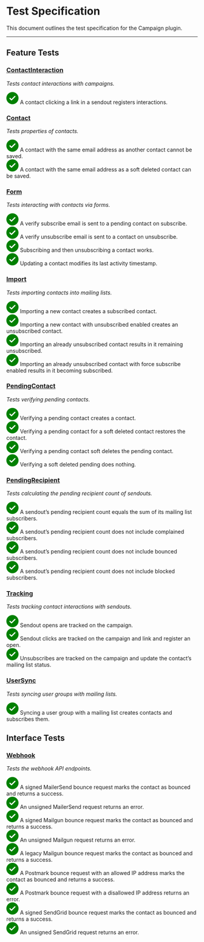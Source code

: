 # Test Specification

This document outlines the test specification for the Campaign plugin.

---

## Feature Tests

### [ContactInteraction](pest/Feature/ContactInteractionTest.php)

_Tests contact interactions with campaigns._

![Pass](https://raw.githubusercontent.com/putyourlightson/craft-generate-test-spec/main/icons/pass.svg) A contact clicking a link in a sendout registers interactions.  

### [Contact](pest/Feature/ContactTest.php)

_Tests properties of contacts._

![Pass](https://raw.githubusercontent.com/putyourlightson/craft-generate-test-spec/main/icons/pass.svg) A contact with the same email address as another contact cannot be saved.  
![Pass](https://raw.githubusercontent.com/putyourlightson/craft-generate-test-spec/main/icons/pass.svg) A contact with the same email address as a soft deleted contact can be saved.  

### [Form](pest/Feature/FormTest.php)

_Tests interacting with contacts via forms._

![Pass](https://raw.githubusercontent.com/putyourlightson/craft-generate-test-spec/main/icons/pass.svg) A verify subscribe email is sent to a pending contact on subscribe.  
![Pass](https://raw.githubusercontent.com/putyourlightson/craft-generate-test-spec/main/icons/pass.svg) A verify unsubscribe email is sent to a contact on unsubscribe.  
![Pass](https://raw.githubusercontent.com/putyourlightson/craft-generate-test-spec/main/icons/pass.svg) Subscribing and then unsubscribing a contact works.  
![Pass](https://raw.githubusercontent.com/putyourlightson/craft-generate-test-spec/main/icons/pass.svg) Updating a contact modifies its last activity timestamp.  

### [Import](pest/Feature/ImportTest.php)

_Tests importing contacts into mailing lists._

![Pass](https://raw.githubusercontent.com/putyourlightson/craft-generate-test-spec/main/icons/pass.svg) Importing a new contact creates a subscribed contact.  
![Pass](https://raw.githubusercontent.com/putyourlightson/craft-generate-test-spec/main/icons/pass.svg) Importing a new contact with unsubscribed enabled creates an unsubscribed contact.  
![Pass](https://raw.githubusercontent.com/putyourlightson/craft-generate-test-spec/main/icons/pass.svg) Importing an already unsubscribed contact results in it remaining unsubscribed.  
![Pass](https://raw.githubusercontent.com/putyourlightson/craft-generate-test-spec/main/icons/pass.svg) Importing an already unsubscribed contact with force subscribe enabled results in it becoming subscribed.  

### [PendingContact](pest/Feature/PendingContactTest.php)

_Tests verifying pending contacts._

![Pass](https://raw.githubusercontent.com/putyourlightson/craft-generate-test-spec/main/icons/pass.svg) Verifying a pending contact creates a contact.  
![Pass](https://raw.githubusercontent.com/putyourlightson/craft-generate-test-spec/main/icons/pass.svg) Verifying a pending contact for a soft deleted contact restores the contact.  
![Pass](https://raw.githubusercontent.com/putyourlightson/craft-generate-test-spec/main/icons/pass.svg) Verifying a pending contact soft deletes the pending contact.  
![Pass](https://raw.githubusercontent.com/putyourlightson/craft-generate-test-spec/main/icons/pass.svg) Verifying a soft deleted pending does nothing.  

### [PendingRecipient](pest/Feature/PendingRecipientTest.php)

_Tests calculating the pending recipient count of sendouts._

![Pass](https://raw.githubusercontent.com/putyourlightson/craft-generate-test-spec/main/icons/pass.svg) A sendout’s pending recipient count equals the sum of its mailing list subscribers.  
![Pass](https://raw.githubusercontent.com/putyourlightson/craft-generate-test-spec/main/icons/pass.svg) A sendout’s pending recipient count does not include complained subscribers.  
![Pass](https://raw.githubusercontent.com/putyourlightson/craft-generate-test-spec/main/icons/pass.svg) A sendout’s pending recipient count does not include bounced subscribers.  
![Pass](https://raw.githubusercontent.com/putyourlightson/craft-generate-test-spec/main/icons/pass.svg) A sendout’s pending recipient count does not include blocked subscribers.  

### [Tracking](pest/Feature/TrackingTest.php)

_Tests tracking contact interactions with sendouts._

![Pass](https://raw.githubusercontent.com/putyourlightson/craft-generate-test-spec/main/icons/pass.svg) Sendout opens are tracked on the campaign.  
![Pass](https://raw.githubusercontent.com/putyourlightson/craft-generate-test-spec/main/icons/pass.svg) Sendout clicks are tracked on the campaign and link and register an open.  
![Pass](https://raw.githubusercontent.com/putyourlightson/craft-generate-test-spec/main/icons/pass.svg) Unsubscribes are tracked on the campaign and update the contact’s mailing list status.  

### [UserSync](pest/Feature/UserSyncTest.php)

_Tests syncing user groups with mailing lists._

![Pass](https://raw.githubusercontent.com/putyourlightson/craft-generate-test-spec/main/icons/pass.svg) Syncing a user group with a mailing list creates contacts and subscribes them.  

## Interface Tests

### [Webhook](pest/Interface/WebhookTest.php)

_Tests the webhook API endpoints._

![Pass](https://raw.githubusercontent.com/putyourlightson/craft-generate-test-spec/main/icons/pass.svg) A signed MailerSend bounce request marks the contact as bounced and returns a success.  
![Pass](https://raw.githubusercontent.com/putyourlightson/craft-generate-test-spec/main/icons/pass.svg) An unsigned MailerSend request returns an error.  
![Pass](https://raw.githubusercontent.com/putyourlightson/craft-generate-test-spec/main/icons/pass.svg) A signed Mailgun bounce request marks the contact as bounced and returns a success.  
![Pass](https://raw.githubusercontent.com/putyourlightson/craft-generate-test-spec/main/icons/pass.svg) An unsigned Mailgun request returns an error.  
![Pass](https://raw.githubusercontent.com/putyourlightson/craft-generate-test-spec/main/icons/pass.svg) A legacy Mailgun bounce request marks the contact as bounced and returns a success.  
![Pass](https://raw.githubusercontent.com/putyourlightson/craft-generate-test-spec/main/icons/pass.svg) A Postmark bounce request with an allowed IP address marks the contact as bounced and returns a success.  
![Pass](https://raw.githubusercontent.com/putyourlightson/craft-generate-test-spec/main/icons/pass.svg) A Postmark bounce request with a disallowed IP address returns an error.  
![Pass](https://raw.githubusercontent.com/putyourlightson/craft-generate-test-spec/main/icons/pass.svg) A signed SendGrid bounce request marks the contact as bounced and returns a success.  
![Pass](https://raw.githubusercontent.com/putyourlightson/craft-generate-test-spec/main/icons/pass.svg) An unsigned SendGrid request returns an error.  
